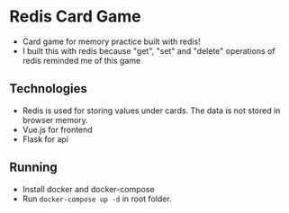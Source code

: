 # Redis Card Game
* Card game for memory practice built with redis!
* I built this with redis because "get", "set" and "delete" operations of redis reminded me of this game

## Technologies
* Redis is used for storing values under cards. The data is not stored in browser memory. 
* Vue.js for frontend
* Flask for api

## Running

* Install docker and docker-compose
* Run `docker-compose up -d` in root folder.
